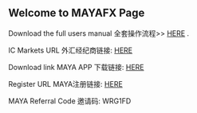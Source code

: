 ## Welcome to MAYAFX Page

Download the full users manual 全套操作流程>> [HERE](https://github.com/MAYAFX/usermanual_cn/blob/09796e4cbbaedc814d0d4b0fa850a8a45548086c/MAYA%E5%85%A8%E5%A5%97%E6%B5%81%E7%A8%8B.pdf) .

IC Markets URL 外汇经纪商链接: [HERE](https://icmarkets-zhq.com/)     

Download link MAYA APP 下载链接: [HERE](https://www.ma-ya.vip/down/)

Register URL MAYA注册链接: [HERE](http://www.ma-ya.vip/reg.html?code=WRG1FD)

MAYA Referral Code 邀请码: WRG1FD
